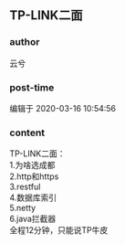 ## TP-LINK二面
### author 
云兮
### post-time 

编辑于  2020-03-16 10:54:56
### content 
<div class="post-topic-des nc-post-content">
 <div>
  TP-LINK二面：
 </div>
 <div>
  1.为啥选成都
 </div>
 <div>
  2.http和https
 </div>
 <div>
  3.restful
 </div>
 <div>
  4.数据库索引
 </div>
 <div>
  5.netty
 </div>
 <div>
  6.java拦截器
 </div>
 <div>
  全程12分钟，只能说TP牛皮
 </div>
</div>

